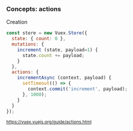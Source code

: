 ### Concepts: actions

Creation

```js
const store = new Vuex.Store({
  state: { count: 0 },
  mutations: {
    increment (state, payload=1) {
      state.count += payload;
    }
  },
  actions: {
    incrementAsync (context, payload) {
      setTimeout(() => {
        context.commit('increment', payload);
      }, 1000);
    }
  }
});
```

<small>https://vuex.vuejs.org/guide/actions.html</small>

<aside class="notes">
</aside>
